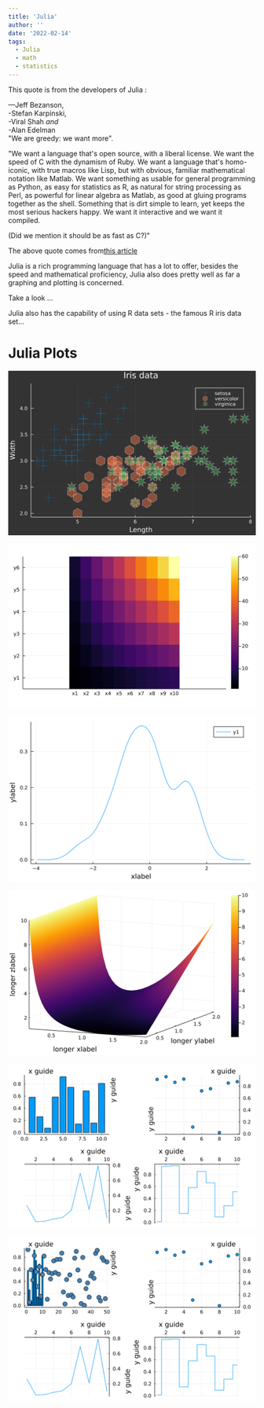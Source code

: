 ```yaml
---
title: 'Julia'
author: ''
date: '2022-02-14'
tags:
  - Julia
  - math
  - statistics
---
```

<body>
<style>
body {
  scroll-snap-type: y proximity;
  scroll-padding-top: 15vh;
  overflow-y: scroll;
}


body{
  width:100%;
  line-height: 17px;
  font-size: justify;
  font-family: Outfit;
  position:absolute;

}

.comment{
  position:flex;
  margin:20px;
  padding: 30px;
  width:justify;
  font-color:black;
  
}

p1{
color:#134b5f;
}

p2{

  width:justify;
  color:black;
  float:left;
  
}

</style>

<div class="comment">
This quote is from the developers of Julia :

—Jeff Bezanson, <br>
-Stefan Karpinski,<br> 
-Viral Shah <i>and</i> <br>
-Alan Edelman<br>
"We are greedy: we want more".<br>
<p>
"We want a language that's open source, with a liberal license. We want the
speed of C with the dynamism of Ruby. We want a language that's
homo-iconic, with true macros like Lisp, but with obvious, familiar
mathematical notation like Matlab. We want something as usable for
general programming as Python, as easy for statistics as R, as natural for
string processing as Perl, as powerful for linear algebra as Matlab, as good
at gluing programs together as the shell. Something that is dirt simple to
learn, yet keeps the most serious hackers happy. We want it interactive
and we want it compiled.<br>

(<p1>Did we mention it should be as fast as C?</p1>)"</p> 

The above quote comes from<u>[this article](https://julialang.org/blog/2012/02/why-we-created-julia/)</u>

</div>

<p2>

Julia is a rich programming language that has a lot to offer, besides the speed and mathematical proficiency, Julia also does pretty well as far a graphing and plotting is concerned.


Take a look ...

Julia also has the capability of using R data sets - the famous R iris data set...

# Julia Plots


<script src="https://gist.github.com/NicJC/3bf9ca8f7aa9d897cbbb538089183073.js"></script>



    
![svg](output_1_0.svg)
    



<script src="https://gist.github.com/NicJC/05bd57e6ba454488e1bd99b950a1bf10.js"></script>



    
![svg](output_2_0.svg)
    


<script src="https://gist.github.com/NicJC/79e9772bc79292d419faf5429a9e3053.js"></script>




    
![svg](output_3_0.svg)
    



<script src="https://gist.github.com/NicJC/77953a8d40ea4af71c7c9ab14457eeb4.js"></script>



    
![svg](output_4_0.svg)
    




<script src="https://gist.github.com/NicJC/471eb3db3bac0a95c7b6f4929ce1f9aa.js"></script>




    
![svg](output_5_0.svg)
    




<script src="https://gist.github.com/NicJC/a437c7da48595c23e7d239ca8e5ad489.js"></script>




    
![svg](output_6_0.svg)
    





</p2>
</body>